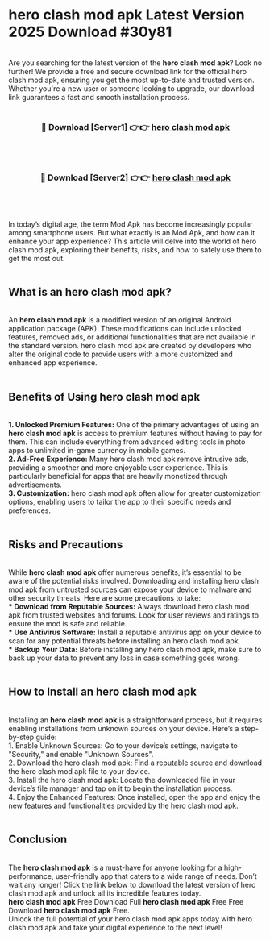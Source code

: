 # hero clash mod apk Latest Version 2025 Download #30y81<br>
<br>
Are you searching for the latest version of the <strong>hero clash mod apk</strong>? Look no further! We provide a free and secure download link for the official hero clash mod apk, ensuring you get the most up-to-date and trusted version. Whether you're a new user or someone looking to upgrade, our download link guarantees a fast and smooth installation process.
<br>
<br>
<div align="center">
<h3>🔴 Download [Server1] 👉👉 <a href="https://modyolo.store/hero_clash_mod_apk">hero clash mod apk</a></h3><br>
<br>
<h3>🔴 Download [Server2] 👉👉 <a href="https://modyolo.store/=hero_clash_mod_apk">hero clash mod apk</a></h3><br>
</div>
<br>
<br>
In today’s digital age, the term Mod Apk has become increasingly popular among smartphone users. But what exactly is an Mod Apk, and how can it enhance your app experience? This article will delve into the world of hero clash mod apk, exploring their benefits, risks, and how to safely use them to get the most out.
<br>
<br>
<h2>What is an hero clash mod apk?</h2>
<br>
An <strong>hero clash mod apk</strong> is a modified version of an original Android application package (APK). These modifications can include unlocked features, removed ads, or additional functionalities that are not available in the standard version. hero clash mod apk are created by developers who alter the original code to provide users with a more customized and enhanced app experience.
<br>
<br>
<h2>Benefits of Using hero clash mod apk</h2>
<br>
<strong> 1. Unlocked Premium Features:</strong> One of the primary advantages of using an <strong>hero clash mod apk</strong> is access to premium features without having to pay for them. This can include everything from advanced editing tools in photo apps to unlimited in-game currency in mobile games.
<br>
<strong> 2. Ad-Free Experience:</strong> Many hero clash mod apk remove intrusive ads, providing a smoother and more enjoyable user experience. This is particularly beneficial for apps that are heavily monetized through advertisements.
<br>
<strong> 3. Customization:</strong> hero clash mod apk often allow for greater customization options, enabling users to tailor the app to their specific needs and preferences.
<br>
<br>
<h2>Risks and Precautions</h2>
<br>
While <strong>hero clash mod apk</strong> offer numerous benefits, it’s essential to be aware of the potential risks involved. Downloading and installing hero clash mod apk from untrusted sources can expose your device to malware and other security threats. Here are some precautions to take:
<br>
<strong> * Download from Reputable Sources:</strong> Always download hero clash mod apk from trusted websites and forums. Look for user reviews and ratings to ensure the mod is safe and reliable.
<br>
<strong> * Use Antivirus Software:</strong> Install a reputable antivirus app on your device to scan for any potential threats before installing an hero clash mod apk.
<br>
<strong> * Backup Your Data:</strong> Before installing any hero clash mod apk, make sure to back up your data to prevent any loss in case something goes wrong.
<br>
<br>
<h2>How to Install an hero clash mod apk</h2>
<br>
Installing an <strong>hero clash mod apk</strong> is a straightforward process, but it requires enabling installations from unknown sources on your device. Here’s a step-by-step guide:
<br>
 1. Enable Unknown Sources: Go to your device’s settings, navigate to "Security," and enable "Unknown Sources".
<br>
 2. Download the hero clash mod apk: Find a reputable source and download the hero clash mod apk file to your device.
<br>
 3. Install the hero clash mod apk: Locate the downloaded file in your device’s file manager and tap on it to begin the installation process.
<br>
 4. Enjoy the Enhanced Features: Once installed, open the app and enjoy the new features and functionalities provided by the hero clash mod apk.
<br>
<br>
<h2><strong>Conclusion</strong></h2>
<br>
The <strong>hero clash mod apk</strong> is a must-have for anyone looking for a high-performance, user-friendly app that caters to a wide range of needs. Don’t wait any longer! Click the link below to download the latest version of hero clash mod apk and unlock all its incredible features today.
<br>
<strong>hero clash mod apk</strong> Free Download Full <strong>hero clash mod apk</strong> Free Free Download <strong>hero clash mod apk</strong> Free.
<br>
Unlock the full potential of your hero clash mod apk apps today with hero clash mod apk and take your digital experience to the next level!

